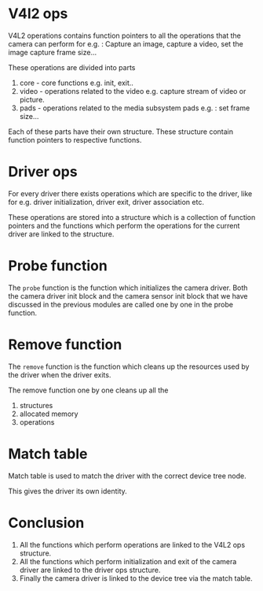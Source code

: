 # V4l2 ops 

V4L2 operations contains function pointers to all the operations that the camera can perform for e.g. : Capture an image, capture a video, set the image capture frame size...

These operations are divided into parts 
1. core - core functions e.g. init, exit..
2. video - operations related to the video e.g. capture stream of video or picture. 
3. pads - operations related to the media subsystem pads e.g. : set frame size...

Each of these parts have their own structure.
These structure contain function pointers to respective functions.


# Driver ops 
For every driver there exists operations which are specific to the driver, like for e.g. driver initialization, driver exit, driver association etc.

These operations are stored into a structure which is a collection of function pointers and the functions which perform the operations for the current driver are linked to the structure.

# Probe function
The `probe` function is the function which initializes the camera driver.
Both the camera driver init block and the camera sensor init block that we have discussed in the previous modules are called one by one in the probe function.

# Remove function 

The `remove` function is the function which cleans up the resources used by the driver when the driver exits.

The remove function one by one cleans up all the 
1. structures 
2. allocated memory 
3. operations 

# Match table 
Match table is used to match the driver with the correct device tree node.

This gives the driver its own identity.

# Conclusion 
1. All the functions which perform operations are linked to the V4L2 ops structure. 
2. All the functions which perform initialization and exit of the camera driver are linked to the driver ops structure.
3. Finally the camera driver is linked to the device tree via the match table.

